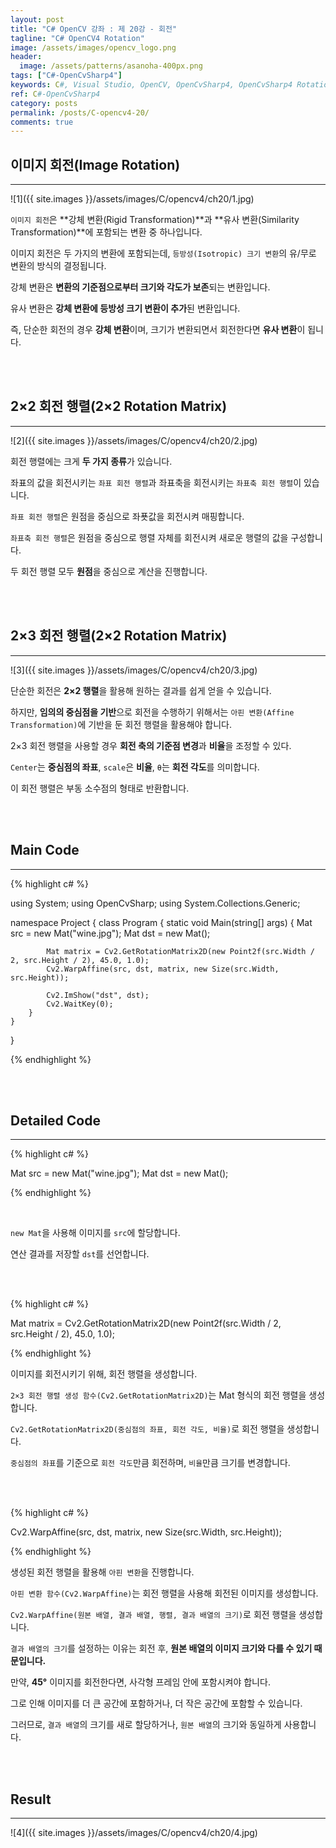 ```yaml
---
layout: post
title: "C# OpenCV 강좌 : 제 20강 - 회전"
tagline: "C# OpenCV4 Rotation"
image: /assets/images/opencv_logo.png
header:
  image: /assets/patterns/asanoha-400px.png
tags: ["C#-OpenCvSharp4"]
keywords: C#, Visual Studio, OpenCV, OpenCvSharp4, OpenCvSharp4 Rotation, OpenCvSharp4 GetRotationMatrix2D, OpenCvSharp4 WarpAffine
ref: C#-OpenCvSharp4
category: posts
permalink: /posts/C-opencv4-20/
comments: true
---
```


## 이미지 회전(Image Rotation) ##
----------

![1]({{ site.images }}/assets/images/C/opencv4/ch20/1.jpg)

`이미지 회전`은 **강체 변환(Rigid Transformation)**과 **유사 변환(Similarity Transformation)**에 포함되는 변환 중 하나입니다.

이미지 회전은 두 가지의 변환에 포함되는데, `등방성(Isotropic) 크기 변환`의 유/무로 변환의 방식의 결정됩니다.  

강체 변환은 **변환의 기준점으로부터 크기와 각도가 보존**되는 변환입니다.

유사 변환은 **강체 변환에 등방성 크기 변환이 추가**된 변환입니다. 

즉, 단순한 회전의 경우 **강체 변환**이며, 크기가 변환되면서 회전한다면 **유사 변환**이 됩니다.

<br>
<br>

## 2×2 회전 행렬(2×2 Rotation Matrix) ##
----------

![2]({{ site.images }}/assets/images/C/opencv4/ch20/2.jpg)

회전 행렬에는 크게 **두 가지 종류**가 있습니다.

좌표의 값을 회전시키는 `좌표 회전 행렬`과 좌표축을 회전시키는 `좌표축 회전 행렬`이 있습니다. 

`좌표 회전 행렬`은 원점을 중심으로 좌푯값을 회전시켜 매핑합니다.

`좌표축 회전 행렬`은 원점을 중심으로 행렬 자체를 회전시켜 새로운 행렬의 값을 구성합니다.

두 회전 행렬 모두 **원점**을 중심으로 계산을 진행합니다.

<br>
<br>

## 2×3 회전 행렬(2×2 Rotation Matrix) ##
----------

![3]({{ site.images }}/assets/images/C/opencv4/ch20/3.jpg)

단순한 회전은 **2×2 행렬**을 활용해 원하는 결과를 쉽게 얻을 수 있습니다.

하지만, **임의의 중심점을 기반**으로 회전을 수행하기 위해서는 `아핀 변환(Affine Transformation)`에 기반을 둔 회전 행렬을 활용해야 합니다.

2×3 회전 행렬을 사용할 경우 **회전 축의 기준점 변경**과 **비율**을 조정할 수 있다.

`Center`는 **중심점의 좌표**, `scale`은 **비율**, `θ`는 **회전 각도**를 의미합니다.

이 회전 행렬은 부동 소수점의 형태로 반환합니다.

<br>
<br>

## Main Code ##
----------

{% highlight c# %}

using System;
using OpenCvSharp;
using System.Collections.Generic;

namespace Project
{
    class Program
    {
        static void Main(string[] args)
        {
            Mat src = new Mat("wine.jpg");
            Mat dst = new Mat();

            Mat matrix = Cv2.GetRotationMatrix2D(new Point2f(src.Width / 2, src.Height / 2), 45.0, 1.0);
            Cv2.WarpAffine(src, dst, matrix, new Size(src.Width, src.Height));

            Cv2.ImShow("dst", dst);
            Cv2.WaitKey(0);
        }   
    }
}

{% endhighlight %}

<br>
<br>

## Detailed Code ##
----------

{% highlight c# %}

Mat src = new Mat("wine.jpg");
Mat dst = new Mat();

{% endhighlight %}

<br>

`new Mat`을 사용해 이미지를 `src`에 할당합니다.

연산 결과를 저장할 `dst`를 선언합니다.

<br>
<br>

{% highlight c# %}

Mat matrix = Cv2.GetRotationMatrix2D(new Point2f(src.Width / 2, src.Height / 2), 45.0, 1.0);

{% endhighlight %}

이미지를 회전시키기 위해, 회전 행렬을 생성합니다.

`2×3 회전 행렬 생성 함수(Cv2.GetRotationMatrix2D)`는 Mat 형식의 회전 행렬을 생성합니다.

`Cv2.GetRotationMatrix2D(중심점의 좌표, 회전 각도, 비율)`로 회전 행렬을 생성합니다.

`중심점의 좌표`를 기준으로 `회전 각도`만큼 회전하며, `비율`만큼 크기를 변경합니다.

<br>
<br>

{% highlight c# %}

Cv2.WarpAffine(src, dst, matrix, new Size(src.Width, src.Height));

{% endhighlight %}

생성된 회전 행렬을 활용해 `아핀 변환`을 진행합니다.

`아핀 변환 함수(Cv2.WarpAffine)`는 회전 행렬을 사용해 회전된 이미지를 생성합니다.

`Cv2.WarpAffine(원본 배열, 결과 배열, 행렬, 결과 배열의 크기)`로 회전 행렬을 생성합니다.

`결과 배열의 크기`를 설정하는 이유는 회전 후, **원본 배열의 이미지 크기와 다를 수 있기 때문입니다.**

만약, **45°** 이미지를 회전한다면, 사각형 프레임 안에 포함시켜야 합니다.

그로 인해 이미지를 더 큰 공간에 포함하거나, 더 작은 공간에 포함할 수 있습니다.

그러므로, `결과 배열`의 크기를 새로 할당하거나, `원본 배열`의 크기와 동일하게 사용합니다.

<br>
<br>

## Result ##
----------

![4]({{ site.images }}/assets/images/C/opencv4/ch20/4.jpg)
